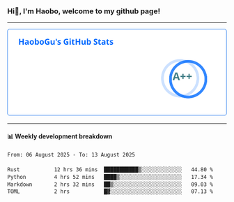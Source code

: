 <!--<h2 align="center"> Hi👋, I'm Haobo, welcome to my github page! </h2>-->
### Hi👋, I'm Haobo, welcome to my github page!
-------

<img href="https://github.com/HaoboGu" src="assets/stats.svg" alt="github stats" /> 

-------

#### 📊 **Weekly development breakdown**
<!--START_SECTION:waka-->

```txt
From: 06 August 2025 - To: 13 August 2025

Rust           12 hrs 36 mins  ███████████▒░░░░░░░░░░░░░   44.80 %
Python         4 hrs 52 mins   ████▒░░░░░░░░░░░░░░░░░░░░   17.34 %
Markdown       2 hrs 32 mins   ██▒░░░░░░░░░░░░░░░░░░░░░░   09.03 %
TOML           2 hrs           █▓░░░░░░░░░░░░░░░░░░░░░░░   07.13 %
```

<!--END_SECTION:waka-->
<!--
backup url: https://github-readme-status-dusky-ten.vercel.app/api?username=HaoboGu&count_private=true&show_icons=true&theme=transparent&border_color=2f80ed
-->
<!--
**HaoboGu/HaoboGu** is a ✨ _special_ ✨ repository because its `README.md` (this file) appears on your GitHub profile.

Here are some ideas to get you started:

- 🔭 I’m currently working on AI-assisted programming tools
- 🌱 I’m currently learning ...
- 👯 I’m looking to collaborate on ...
- 🤔 I’m looking for help with ...
- 💬 Ask me about ...
- 📫 How to reach me: ...
- 😄 Pronouns: ...
- ⚡ Fun fact: ...
-->
